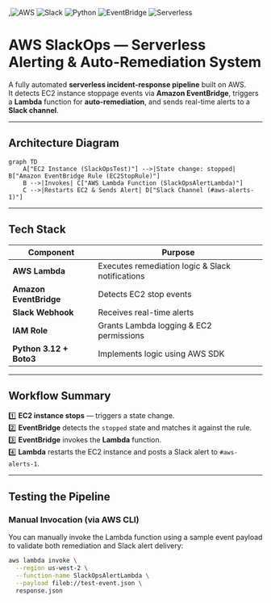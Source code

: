,![AWS](https://img.shields.io/badge/AWS-Lambda-orange?logo=amazon-aws)
![Slack](https://img.shields.io/badge/Slack-Integration-blue?logo=slack)
![Python](https://img.shields.io/badge/Python-3.12-blue?logo=python)
![EventBridge](https://img.shields.io/badge/EventBridge-Triggered-purple)
![Serverless](https://img.shields.io/badge/Serverless-Automation-success)

# AWS SlackOps — Serverless Alerting & Auto-Remediation System

A fully automated **serverless incident-response pipeline** built on AWS.  
It detects EC2 instance stoppage events via **Amazon EventBridge**, triggers a **Lambda** function for **auto-remediation**, and sends real-time alerts to a **Slack channel**.

---

## Architecture Diagram

```mermaid
graph TD
    A["EC2 Instance (SlackOpsTest)"] -->|State change: stopped| B["Amazon EventBridge Rule (EC2StopRule)"]
    B -->|Invokes| C["AWS Lambda Function (SlackOpsAlertLambda)"]
    C -->|Restarts EC2 & Sends Alert| D["Slack Channel (#aws-alerts-1)"]
```

---

## Tech Stack

| Component               | Purpose                                          |
| ----------------------- | ------------------------------------------------ |
| **AWS Lambda**          | Executes remediation logic & Slack notifications |
| **Amazon EventBridge**  | Detects EC2 stop events                          |
| **Slack Webhook**       | Receives real-time alerts                        |
| **IAM Role**            | Grants Lambda logging & EC2 permissions          |
| **Python 3.12 + Boto3** | Implements logic using AWS SDK                   |

---

## Workflow Summary

1️⃣ **EC2 instance stops** — triggers a state change.  
2️⃣ **EventBridge** detects the `stopped` state and matches it against the rule.  
3️⃣ **EventBridge** invokes the **Lambda** function.  
4️⃣ **Lambda** restarts the EC2 instance and posts a Slack alert to `#aws-alerts-1`.  

---

## Testing the Pipeline

### Manual Invocation (via AWS CLI)
You can manually invoke the Lambda function using a sample event payload to validate both remediation and Slack alert delivery:

````bash
aws lambda invoke \
  --region us-west-2 \
  --function-name SlackOpsAlertLambda \
  --payload fileb://test-event.json \
  response.json
